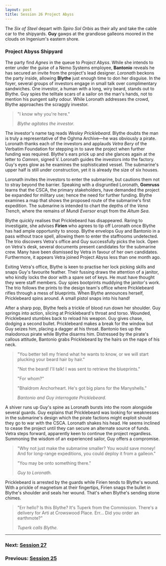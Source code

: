 ```yaml
---
layout: post
title: Session 26 Project Abyss
---
```


The *Six of Steel* depart with *Spiro Sol Orbis* as their ally and take the cable car to the shipyards. **Guy** gawps at the grandiose galleons moored in the clouds on Ingenium's eastern shore.

### Project Abyss Shipyard

The party find *Agnes* in the queue to *Project Abyss*. While she intends to enter under the guise of a Nemo Systems employee, **Bantonio** reveals he has secured an invite from the project's lead designer. *Loronath* beckons the party inside, allowing **Blythe** just enough time to don her disguise. In the foyer, several groups of investors engage in small talk over complimentary sandwiches. One investor, a human with a long, wiry beard, stands out to Blythe. Guy spies the telltale scars of a sailor on the man's hands, not to mention his pungent salty odour. While Loronath addresses the crowd, Blythe approaches the scraggly investor.

> "I know why you're here."
>
> *Blythe agitates the investor.*

The investor's name tag reads *Wesley Pricklebeard*. Blythe doubts the man is truly a representative of the Oghma Archive—he was obviously a pirate. Loronath thanks each of the investors and applauds *Vetra Bery* of the Verbatim Foundation for stepping in to save the project when further funding was required. Blythe's ears prick up and she glances again at the letter to *Camren*, signed V. Loronath guides the investors into the factory. Guy's eyes glow as he examines the sophisticated vessel. The submarine's upper half is still under construction, yet it is already the size of six houses.

Loronath invites the investors to enter the submarine, but cautions them not to stray beyond the barrier. Speaking with a disgruntled Loronath, **Gomruss** learns that the CSCA, the primary stakeholders, have demanded the project be expanded for military use; hence the need for further funding. Blythe examines a map that shows the proposed route of the submarine's first expedition. The submarine is intended to chart the depths of the *Vena Trench*, where the remains of *Mundi Eversor* erupt from the *Altum Sea*.

Blythe quickly realises that Pricklebeard has disappeared. Raring to investigate, she advises **Firien** who agrees to tip off Loronath once Blythe has had ample opportunity to snoop. Blythe envelops Guy and Bantonio in a pass without trace spell, allowing them to enter the staffrooms undetected. The trio discovers Vetra's office and Guy successfully picks the lock. Open on Vetra's desk, several documents present candidates for the submarine crew. Many have been dismissed by Vetra in favour of her own candidates. Furthermore, it appears Vetra joined Project Abyss less than one month ago.

Exiting Vetra's office, Blythe is keen to practise her lock picking skills and snaps Guy's favourite feather. Their fussing draws the attention of a janitor, who kindly locks the door with a spare set of keys. He must have thought they were staff members. Guy spies bootprints muddying the janitor's work. The trio follows the prints to the design team's office where Pricklebeard rifles through a mess of blueprints. When Blythe announces herself, Pricklebeard spins around. A small pistol snaps into his hand!

After a sharp pop, Blythe feels a trickle of blood run down her shoulder. Guy springs into action, slicing at Pricklebeard's throat and torso. Wounded, Pricklebeard stumbles back to reload his weapon. Guy gives chase, dodging a second bullet. Pricklebeard makes a break for the window but Guy seizes him, placing a dagger at his throat. Bantonio ties up the malodorous pirate while Blythe disarms him. Distressed by the pirate's callous attitude, Bantonio grabs Pricklebeard by the hairs on the nape of his neck.

> "You better tell my friend what he wants to know, or we will start plucking your beard hair by hair."
>
> "Not the beard! I'll talk! I was sent to retrieve the blueprints."
>
> "For whom?"
>
> "Bhaldrom Anchorheart. He's got big plans for the Manyshells."
>
> *Bantonio and Guy interrogate Pricklebeard.*

A shiver runs up Guy's spine as Loronath bursts into the room alongside several guards. Guy explains that Pricklebeard was looking for weaknesses in the submarine's design which the pirate factions might exploit should they go to war with the CSCA. Loronath shakes his head. He seems inclined to cease the project until they can secure an alternate source of funds. Vetra steps forward, apparently keen to continue the project regardless. Summoning the wisdom of an experienced sailor, Guy offers a compromise.

> "Why not just make the submarine smaller? You would save money! And for long-range expeditions, you could deploy it from a galleon."
>
> "You may be onto something there."
>
> *Guy to Loronath.*

Pricklebeard is arrested by the guards while Firien tends to Blythe's wound. With a prickle of magnetism at their fingertips, Firien snags the bullet in Blythe's shoulder and seals her wound. That's when Blythe's sending stone chimes.

> "Err hello? Is this Blythe? It's Tuperk from the Commission. There's a delivery for Arti at Crowswood Place. Err... Did you order an earthmote?"
>
> *Tuperk calls Blythe.*

---

### **Next: [Session 27](session-27)**
### **Previous: [Session 25](session-25)**
